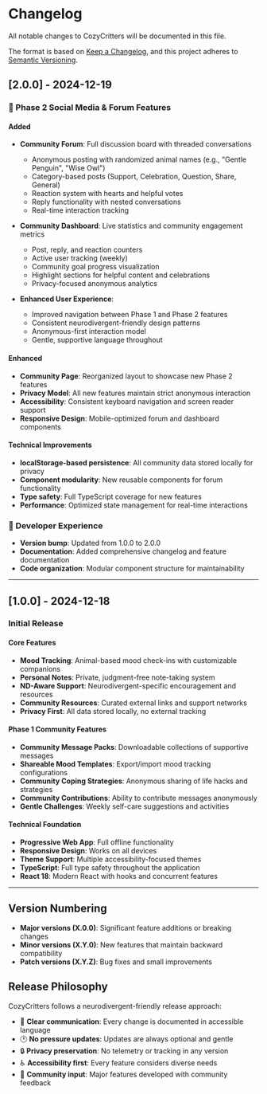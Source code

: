 # Changelog

All notable changes to CozyCritters will be documented in this file.

The format is based on [Keep a Changelog](https://keepachangelog.com/en/1.0.0/),
and this project adheres to [Semantic Versioning](https://semver.org/spec/v2.0.0.html).

## [2.0.0] - 2024-12-19

### 🌟 Phase 2 Social Media & Forum Features

#### Added
- **Community Forum**: Full discussion board with threaded conversations
  - Anonymous posting with randomized animal names (e.g., "Gentle Penguin", "Wise Owl")
  - Category-based posts (Support, Celebration, Question, Share, General)
  - Reaction system with hearts and helpful votes
  - Reply functionality with nested conversations
  - Real-time interaction tracking
  
- **Community Dashboard**: Live statistics and community engagement metrics
  - Post, reply, and reaction counters
  - Active user tracking (weekly)
  - Community goal progress visualization
  - Highlight sections for helpful content and celebrations
  - Privacy-focused anonymous analytics

- **Enhanced User Experience**:
  - Improved navigation between Phase 1 and Phase 2 features
  - Consistent neurodivergent-friendly design patterns
  - Anonymous-first interaction model
  - Gentle, supportive language throughout

#### Enhanced
- **Community Page**: Reorganized layout to showcase new Phase 2 features
- **Privacy Model**: All new features maintain strict anonymous interaction
- **Accessibility**: Consistent keyboard navigation and screen reader support
- **Responsive Design**: Mobile-optimized forum and dashboard components

#### Technical Improvements
- **localStorage-based persistence**: All community data stored locally for privacy
- **Component modularity**: New reusable components for forum functionality
- **Type safety**: Full TypeScript coverage for new features
- **Performance**: Optimized state management for real-time interactions

### 🔧 Developer Experience
- **Version bump**: Updated from 1.0.0 to 2.0.0
- **Documentation**: Added comprehensive changelog and feature documentation
- **Code organization**: Modular component structure for maintainability

---

## [1.0.0] - 2024-12-18

### Initial Release

#### Core Features
- **Mood Tracking**: Animal-based mood check-ins with customizable companions
- **Personal Notes**: Private, judgment-free note-taking system
- **ND-Aware Support**: Neurodivergent-specific encouragement and resources
- **Community Resources**: Curated external links and support networks
- **Privacy First**: All data stored locally, no external tracking

#### Phase 1 Community Features
- **Community Message Packs**: Downloadable collections of supportive messages
- **Shareable Mood Templates**: Export/import mood tracking configurations
- **Community Coping Strategies**: Anonymous sharing of life hacks and strategies
- **Community Contributions**: Ability to contribute messages anonymously
- **Gentle Challenges**: Weekly self-care suggestions and activities

#### Technical Foundation
- **Progressive Web App**: Full offline functionality
- **Responsive Design**: Works on all devices
- **Theme Support**: Multiple accessibility-focused themes
- **TypeScript**: Full type safety throughout the application
- **React 18**: Modern React with hooks and concurrent features

---

## Version Numbering

- **Major versions (X.0.0)**: Significant feature additions or breaking changes
- **Minor versions (X.Y.0)**: New features that maintain backward compatibility  
- **Patch versions (X.Y.Z)**: Bug fixes and small improvements

## Release Philosophy

CozyCritters follows a neurodivergent-friendly release approach:
- 🧠 **Clear communication**: Every change is documented in accessible language
- 🕐 **No pressure updates**: Updates are always optional and gentle
- 🔒 **Privacy preservation**: No telemetry or tracking in any version
- ♿ **Accessibility first**: Every feature considers diverse needs
- 💝 **Community input**: Major features developed with community feedback